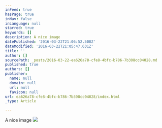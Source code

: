 ```yaml
---
inFeed: true
hasPage: true
inNav: false
inLanguage: null
starred: true
keywords: []
description: A nice image
datePublished: '2016-03-22T21:06:52.500Z'
dateModified: '2016-03-22T21:05:47.631Z'
title: ''
author: []
sourcePath: _posts/2016-03-22-ea626a78-cfe8-4bfc-b786-7b308cc04028.md
published: true
authors: []
publisher:
  name: null
  domain: null
  url: null
  favicon: null
url: ea626a78-cfe8-4bfc-b786-7b308cc04028/index.html
_type: Article

---
```

A nice image
![](https://the-grid-user-content.s3-us-west-2.amazonaws.com/3fea3a7a-b70e-4708-8d5e-8b1b813f74f5.jpg)